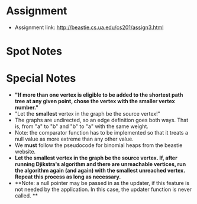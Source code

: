 # Assignment+ Assignment link: http://beastie.cs.ua.edu/cs201/assign3.html# Spot Notes# Special Notes+ **"If more than one vertex is eligible to be added to the shortest path tree at any given point, chose the vertex with the smaller vertex number."**+ "Let the **smallest** vertex in the graph be the source vertex!"+ The graphs are undirected, so an edge definition goes both ways. That is, from "a" to "b" and "b" to "a" with the same weight.+ Note: the comparator function has to be implemented so that it treats a null value as more extreme than any other value.+ We **must** follow the pseudocode for binomial heaps from the beastie website.+ **Let the smallest vertex in the graph be the source vertex. If, after running Djikstra's algorithm and there are unreachable vertices, run the algorithm again (and again) with the smallest unreached vertex. Repeat this process as long as necessary.**+ **Note: a null pointer may be passed in as the updater, if this feature is not needed by the application. In this case, the updater function is never called. **